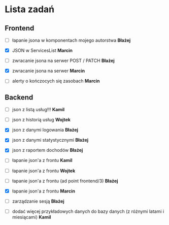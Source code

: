 # Lista zadań

## Frontend

- [ ] łapanie jsona w komponentach mojego autorstwa **Błażej**

- [X] JSON w ServicesList **Marcin**

- [ ] zwracanie jsona na serwer POST / PATCH **Błażej**

- [X] zwracanie jsona na serwer **Marcin**

- [ ] alerty o kończocych się zasobach **Marcin**

## Backend

- [ ] json z listą usług!!! **Kamil**

- [ ] json z historią usług **Wojtek**

- [x] json z danymi logowania **Błażej**

- [x] json z danymi statystycznymi **Błażej**

- [x] json z raportem dochodów **Błażej**

- [ ] łapanie json'a z frontu **Kamil**

- [ ] łapanie json'a z frontu **Wojtek**

- [ ] łapanie json'a z frontu (ad point frontend/3) **Błażej**

- [x] łapanie json'a z frontu **Marcin**

- [ ] zarządzanie sesją **Błażej**

- [ ] dodać więcej przykładowych danych do bazy danych (z różnymi latami i miesiącami) **Kamil**
